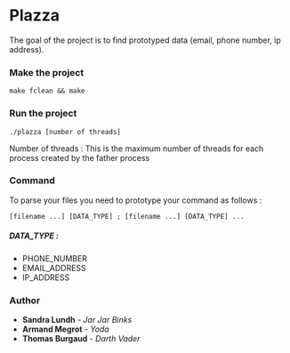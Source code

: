 # Plazza

The goal of the project is to find prototyped data (email, phone number, ip address).

### Make the project

```
make fclean && make
```
### Run the project

```
./plazza [number of threads]
```

Number of threads : This is the maximum number of threads for each process created 
by the father process 

### Command 

To parse your files you need to prototype your command as follows : 

```
[filename ...] [DATA_TYPE] ; [filename ...] [DATA_TYPE] ...
```

##### DATA_TYPE :

* PHONE_NUMBER
* EMAIL_ADDRESS
* IP_ADDRESS

### Author

* **Sandra Lundh** - *Jar Jar Binks*
* **Armand Megrot** - *Yoda*
* **Thomas Burgaud** - *Darth Vader*
